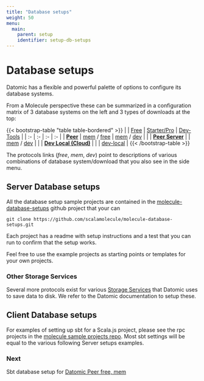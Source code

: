 ```yaml
---
title: "Database setups"
weight: 50
menu:
  main:
    parent: setup
    identifier: setup-db-setups
---
```


# Database setups


Datomic has a flexible and powerful palette of options to configure its database systems.

From a Molecule perspective these can be summarized in a configuration matrix of 3 database systems on the left and 3 types of downloads at the top:  

{{< bootstrap-table "table table-bordered" >}}
| | [Free](https://my.datomic.com/downloads/free) | [Starter/Pro](https://www.datomic.com/get-datomic.html) | [Dev-Tools](https://cognitect.com/dev-tools) |
| :- | :- | :- | :- |
| **[Peer](https://docs.datomic.com/on-prem/peer-getting-started.html)** | [mem](/setup/db-setups/datomic-peer-free-mem/) / [free](/setup/db-setups/datomic-peer-free-free/) | [mem](/setup/db-setups/datomic-peer-pro-mem/) / [dev](/setup/db-setups/datomic-peer-pro-dev/) | |
| **[Peer Server](https://docs.datomic.com/on-prem/peer-server.html)**   | | [mem](/setup/db-setups/datomic-peerserver-mem/) / [dev](/setup/db-setups/datomic-peerserver-dev/) | |
| **[Dev Local (Cloud)](https://docs.datomic.com/cloud/dev-local.html)** | | | [dev-local](/setup/db-setups/datomic-devlocal/) |
{{< /bootstrap-table >}}


The protocols links (_free_, _mem_, _dev_) point to descriptions of various combinations of database system/download that you also see in the side menu. 


## Server Database setups

All the database setup sample projects are contained in the [molecule-database-setups](https://github.com/scalamolecule/molecule-database-setups) github project that your can

```
git clone https://github.com/scalamolecule/molecule-database-setups.git
```

Each project has a readme with setup instructions and a test that you can run to confirm that the setup works.

Feel free to use the example projects as starting points or templates for your own projects.




### Other Storage Services

Several more protocols exist for various [Storage Services](https://docs.datomic.com/on-prem/storage.html) that Datomic uses to save data to disk. We refer to the Datomic  documentation to setup these.



## Client Database setups

For examples of setting up sbt for a Scala.js project, please see the rpc projects in the [molecule sample projects repo](https://github.com/scalamolecule/molecule-samples). Most sbt settings will be equal to the various following Server setups examples.


### Next

Sbt database setup for [Datomic Peer free, mem](/setup/db-setups/datomic-peer-free-mem)



